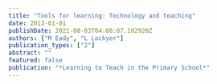 ```yaml
---
title: "Tools for learning: Technology and teaching"
date: 2013-01-01
publishDate: 2021-08-03T04:08:07.182920Z
authors: ["M Eady", "L Lockyer"]
publication_types: ["2"]
abstract: ""
featured: false
publication: "*Learning to Teach in the Primary School*"
---
```


